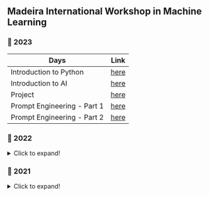 ## Madeira International Workshop in Machine Learning

### 📌 2023

| Days                        | Link                                                                                         |
| --------------------------- | -------------------------------------------------------------------------------------------- |
| Introduction to Python      | [here](https://github.com/Madeira-International-Workshop-in-ML/2023-introduction-python)     |
| Introduction to AI          | [here](https://github.com/Madeira-International-Workshop-in-ML/2023_introduction_to_ai)      |
| Project                     | [here](https://github.com/Madeira-International-Workshop-in-ML/2023_project)                 |
| Prompt Engineering - Part 1 | [here](https://github.com/Madeira-International-Workshop-in-ML/2023_PE_pt1)                  |
| Prompt Engineering - Part 2 | [here](https://github.com/Madeira-International-Workshop-in-ML/2023-prompt-engineering-code) |

### 📌 2022

<details>
  <summary>Click to expand!</summary>

| Days        | Link                                                                       |
| ----------- | -------------------------------------------------------------------------- |
| Day 1       | [here](https://github.com/Madeira-International-Workshop-in-ML/2022_day_1) |
| Day 2       | [here](https://github.com/Madeira-International-Workshop-in-ML/2022_day_2) |
| Company day | [here](https://github.com/Madeira-International-Workshop-in-ML/2022_cd)    |
| Day 4       | [here](https://github.com/Madeira-International-Workshop-in-ML/2022_day_3) |
| Day 5       | [here](https://github.com/Madeira-International-Workshop-in-ML/2022_day_5) |

</details>

### 📌 2021

<details>
  <summary>Click to expand!</summary>

| Days  | Link                                                                       |
|-------|----------------------------------------------------------------------------|
| Day 1 | [here](https://github.com/Madeira-International-Workshop-in-ML/2021_day_1) |
| Day 2 | [here](https://github.com/Madeira-International-Workshop-in-ML/2021_day_2) |
| Day 3 | [here](https://github.com/Madeira-International-Workshop-in-ML/2021_day_3) |
| Day 4 | [here](https://github.com/Madeira-International-Workshop-in-ML/2021_day_4) |

</details>
